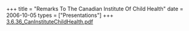 +++
title = "Remarks To The Canadian Institute Of Child Health"
date = 2006-10-05
types = ["Presentations"]
+++
[3.6.36_CanInstituteChildHealth.pdf](/files/3.6.36_CanInstituteChildHealth.pdf)
